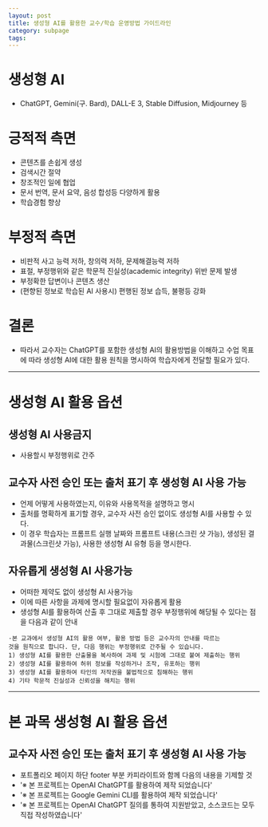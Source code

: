 ```yaml
---
layout: post
title: 생성형 AI를 활용한 교수/학습 운영방법 가이드라인
category: subpage
tags: 
---
```


# 생성형 AI
* ChatGPT, Gemini(구. Bard), DALL-E 3, Stable Diffusion, Midjourney 등

# 긍적적 측면
* 콘텐츠를 손쉽게 생성
* 검색시간 절약
* 창조적인 일에 협업
* 문서 번역, 문서 요약, 음성 합성등 다양하게 활용
* 학습경험 향상

# 부정적 측면
* 비판적 사고 능력 저하, 창의력 저하, 문제해결능력 저하
* 표절, 부정행위와 같은 학문적 진실성(academic integrity) 위반 문제 발생
* 부정확한 답변이나 콘텐츠 생산
* (편향된 정보로 학습된 AI 사용시) 편행된 정보 습득, 불평등 강화

# 결론
* 따라서 교수자는 ChatGPT를 포함한 생성형 AI의 활용방법을 이해하고 수업 목표에 따라 생성형 AI에 대한 활용 원칙을 명시하여 학습자에게 전달할 필요가 있다.

---

# 생성형 AI 활용 옵션
## 생성형 AI 사용금지 
* 사용할시 부정행위로 간주
  
## 교수자 사전 승인 또는 출처 표기 후 생성형 AI 사용 가능
* 언제 어떻게 사용하였는지, 이유와 사용목적을 설명하고 명시
* 출처를 명확하게 표기할 경우, 교수자 사전 승인 없이도 생성형 AI를 사용할 수 있다.
* 이 경우 학습자는 프롬프트 실행 날짜와 프롬프트 내용(스크린 샷 가능), 생성된 결과물(스크린샷 가능), 사용한 생성형 AI 유형 등을 명시한다.
  
## 자유롭게 생성형 AI 사용가능
* 어떠한 제약도 없이 생성형 AI 사용가능
* 이에 따른 사항을 과제에 명시할 필요없이 자유롭게 활용
* 생성형 AI를 활용하여 산출 후 그대로 제출할 경우 부정행위에 해당될 수 있다는 점을 다음과 같이 안내
```
·본 교과에서 생성형 AI의 활용 여부, 활용 방법 등은 교수자의 안내를 따르는
것을 원칙으로 합니다. 단, 다음 행위는 부정행위로 간주될 수 있습니다. 
1) 생성형 AI를 활용한 산출물을 복사하여 과제 및 시험에 그대로 붙여 제출하는 행위
2) 생성형 AI를 활용하여 허위 정보를 작성하거나 조작, 유포하는 행위
3) 생성형 AI를 활용하여 타인의 저작권을 불법적으로 침해하는 행위
4) 기타 학문적 진실성과 신뢰성을 해치는 행위
```

---


# 본 과목 생성형 AI 활용 옵션
## 교수자 사전 승인 또는 출처 표기 후 생성형 AI 사용 가능
* 포트폴리오 페이지 하단 footer 부분 카피라이트와 함께 다음의 내용을 기제할 것
* '※ 본 프로젝트는 OpenAI ChatGPT를 활용하여 제작 되었습니다'
* '※ 본 프로젝트는 Google Gemini CLI를 활용하여 제작 되었습니다'
* '※ 본 프로젝트는 OpenAI ChatGPT 질의를 통하여 지원받았고, 소스코드는 모두 직접 작성하였습니다'